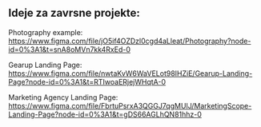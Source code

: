 ## Ideje za zavrsne projekte:


Photography example:
https://www.figma.com/file/jO5if4OZDzl0cgd4aLleat/Photography?node-id=0%3A1&t=snA8oMVn7kk4RxEd-0 

Gearup Landing Page:
https://www.figma.com/file/nwtaKvW6WaVELot98IHZiE/Gearup-Landing-Page?node-id=0%3A1&t=RTIwoaERjejWHqtA-0 

Marketing Agency Landing Page:
https://www.figma.com/file/FbrtuPsrxA3QGGJ7qgMUIJ/MarketingScope-Landing-Page?node-id=0%3A1&t=gDS66AGLhQN81hhz-0 
